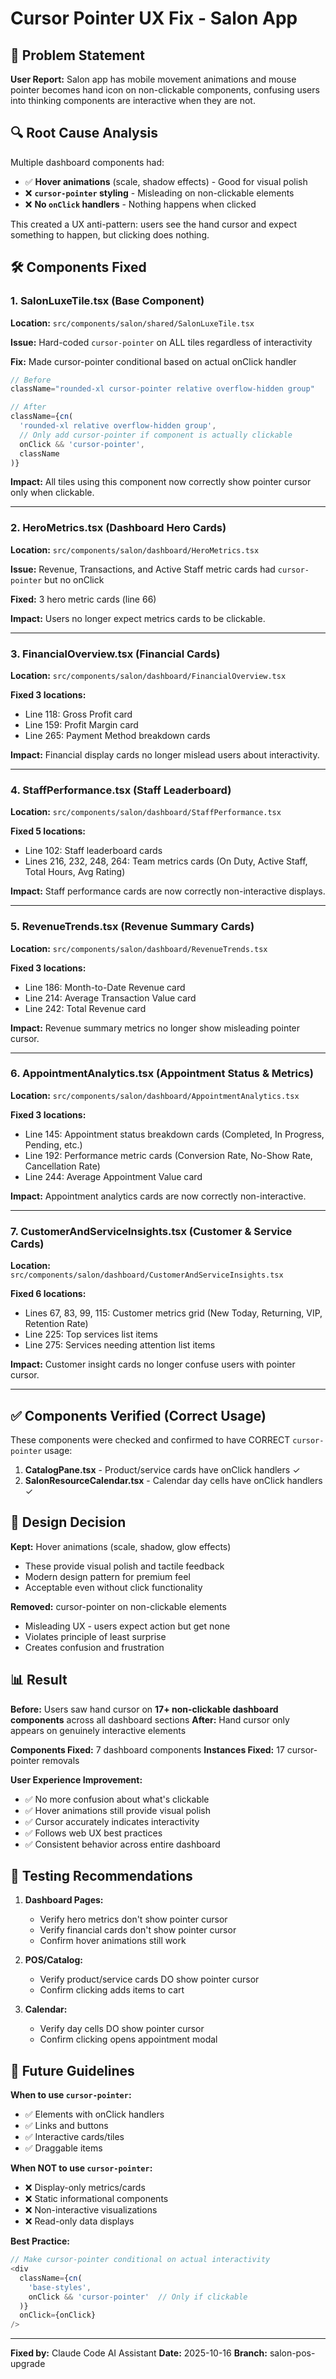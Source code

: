 # Cursor Pointer UX Fix - Salon App

## 🎯 Problem Statement

**User Report:** Salon app has mobile movement animations and mouse pointer becomes hand icon on non-clickable components, confusing users into thinking components are interactive when they are not.

## 🔍 Root Cause Analysis

Multiple dashboard components had:
- ✅ **Hover animations** (scale, shadow effects) - Good for visual polish
- ❌ **`cursor-pointer` styling** - Misleading on non-clickable elements
- ❌ **No `onClick` handlers** - Nothing happens when clicked

This created a UX anti-pattern: users see the hand cursor and expect something to happen, but clicking does nothing.

## 🛠️ Components Fixed

### 1. **SalonLuxeTile.tsx** (Base Component)
**Location:** `src/components/salon/shared/SalonLuxeTile.tsx`

**Issue:** Hard-coded `cursor-pointer` on ALL tiles regardless of interactivity

**Fix:** Made cursor-pointer conditional based on actual onClick handler
```typescript
// Before
className="rounded-xl cursor-pointer relative overflow-hidden group"

// After
className={cn(
  'rounded-xl relative overflow-hidden group',
  // Only add cursor-pointer if component is actually clickable
  onClick && 'cursor-pointer',
  className
)}
```

**Impact:** All tiles using this component now correctly show pointer cursor only when clickable.

---

### 2. **HeroMetrics.tsx** (Dashboard Hero Cards)
**Location:** `src/components/salon/dashboard/HeroMetrics.tsx`

**Issue:** Revenue, Transactions, and Active Staff metric cards had `cursor-pointer` but no onClick

**Fixed:** 3 hero metric cards (line 66)

**Impact:** Users no longer expect metrics cards to be clickable.

---

### 3. **FinancialOverview.tsx** (Financial Cards)
**Location:** `src/components/salon/dashboard/FinancialOverview.tsx`

**Fixed 3 locations:**
- Line 118: Gross Profit card
- Line 159: Profit Margin card
- Line 265: Payment Method breakdown cards

**Impact:** Financial display cards no longer mislead users about interactivity.

---

### 4. **StaffPerformance.tsx** (Staff Leaderboard)
**Location:** `src/components/salon/dashboard/StaffPerformance.tsx`

**Fixed 5 locations:**
- Line 102: Staff leaderboard cards
- Lines 216, 232, 248, 264: Team metrics cards (On Duty, Active Staff, Total Hours, Avg Rating)

**Impact:** Staff performance cards are now correctly non-interactive displays.

---

### 5. **RevenueTrends.tsx** (Revenue Summary Cards)
**Location:** `src/components/salon/dashboard/RevenueTrends.tsx`

**Fixed 3 locations:**
- Line 186: Month-to-Date Revenue card
- Line 214: Average Transaction Value card
- Line 242: Total Revenue card

**Impact:** Revenue summary metrics no longer show misleading pointer cursor.

---

### 6. **AppointmentAnalytics.tsx** (Appointment Status & Metrics)
**Location:** `src/components/salon/dashboard/AppointmentAnalytics.tsx`

**Fixed 3 locations:**
- Line 145: Appointment status breakdown cards (Completed, In Progress, Pending, etc.)
- Line 192: Performance metric cards (Conversion Rate, No-Show Rate, Cancellation Rate)
- Line 244: Average Appointment Value card

**Impact:** Appointment analytics cards are now correctly non-interactive.

---

### 7. **CustomerAndServiceInsights.tsx** (Customer & Service Cards)
**Location:** `src/components/salon/dashboard/CustomerAndServiceInsights.tsx`

**Fixed 6 locations:**
- Lines 67, 83, 99, 115: Customer metrics grid (New Today, Returning, VIP, Retention Rate)
- Line 225: Top services list items
- Line 275: Services needing attention list items

**Impact:** Customer insight cards no longer confuse users with pointer cursor.

---

## ✅ Components Verified (Correct Usage)

These components were checked and confirmed to have CORRECT `cursor-pointer` usage:

1. **CatalogPane.tsx** - Product/service cards have onClick handlers ✓
2. **SalonResourceCalendar.tsx** - Calendar day cells have onClick handlers ✓

## 🎨 Design Decision

**Kept:** Hover animations (scale, shadow, glow effects)
- These provide visual polish and tactile feedback
- Modern design pattern for premium feel
- Acceptable even without click functionality

**Removed:** cursor-pointer on non-clickable elements
- Misleading UX - users expect action but get none
- Violates principle of least surprise
- Creates confusion and frustration

## 📊 Result

**Before:** Users saw hand cursor on **17+ non-clickable dashboard components** across all dashboard sections
**After:** Hand cursor only appears on genuinely interactive elements

**Components Fixed:** 7 dashboard components
**Instances Fixed:** 17 cursor-pointer removals

**User Experience Improvement:**
- ✅ No more confusion about what's clickable
- ✅ Hover animations still provide visual polish
- ✅ Cursor accurately indicates interactivity
- ✅ Follows web UX best practices
- ✅ Consistent behavior across entire dashboard

## 🧪 Testing Recommendations

1. **Dashboard Pages:**
   - Verify hero metrics don't show pointer cursor
   - Verify financial cards don't show pointer cursor
   - Confirm hover animations still work

2. **POS/Catalog:**
   - Verify product/service cards DO show pointer cursor
   - Confirm clicking adds items to cart

3. **Calendar:**
   - Verify day cells DO show pointer cursor
   - Confirm clicking opens appointment modal

## 📝 Future Guidelines

**When to use `cursor-pointer`:**
- ✅ Elements with onClick handlers
- ✅ Links and buttons
- ✅ Interactive cards/tiles
- ✅ Draggable items

**When NOT to use `cursor-pointer`:**
- ❌ Display-only metrics/cards
- ❌ Static informational components
- ❌ Non-interactive visualizations
- ❌ Read-only data displays

**Best Practice:**
```typescript
// Make cursor-pointer conditional on actual interactivity
<div
  className={cn(
    'base-styles',
    onClick && 'cursor-pointer'  // Only if clickable
  )}
  onClick={onClick}
/>
```

---

**Fixed by:** Claude Code AI Assistant
**Date:** 2025-10-16
**Branch:** salon-pos-upgrade

